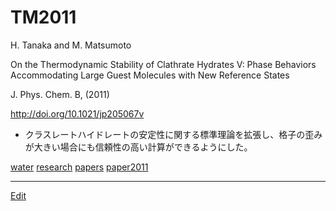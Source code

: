 # TM2011

H. Tanaka and M. Matsumoto

On the Thermodynamic Stability of Clathrate Hydrates V: Phase Behaviors Accommodating Large Guest Molecules with New Reference States

J. Phys. Chem. B, (2011)

http://doi.org/10.1021/jp205067v


* クラスレートハイドレートの安定性に関する標準理論を拡張し、格子の歪みが大きい場合にも信頼性の高い計算ができるようにした。

[](https://gyazo.com/dd7a49b905d250349617f312d90a308c)



[water](water.md) [research](research.md) [papers](papers.md) [paper2011](paper2011.md)





----
[Edit](https://github.com/vitroid/vitroid.github.io/edit/master/MD/TM2011.md)
